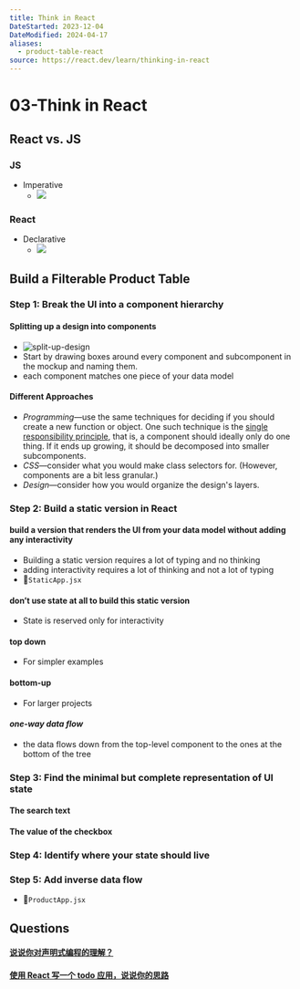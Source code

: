 ```yaml
---
title: Think in React
DateStarted: 2023-12-04
DateModified: 2024-04-17
aliases:
  - product-table-react
source: https://react.dev/learn/thinking-in-react
---
```


# 03-Think in React

## React vs. JS

### JS

- Imperative
  - ![](https://cdn.jsdelivr.net/gh/jenniferwonder/bimg/full-stack/Paste-image-1701516791954image.png)

### React

- Declarative
  - ![](https://cdn.jsdelivr.net/gh/jenniferwonder/bimg/full-stack/Paste-image-1701516813982image.png)

## Build a Filterable Product Table

### Step 1: Break the UI into a component hierarchy

#### Splitting up a design into components

- ![split-up-design](https://react.dev/images/docs/s_thinking-in-react_ui_outline.png)
- Start by drawing boxes around every component and subcomponent in the mockup and naming them.
- each component matches one piece of your data model

#### Different Approaches

- _Programming_—use the same techniques for deciding if you should create a new function or object. One such technique is the [single responsibility principle](https://en.wikipedia.org/wiki/Single_responsibility_principle), that is, a component should ideally only do one thing. If it ends up growing, it should be decomposed into smaller subcomponents.
- _CSS_—consider what you would make class selectors for. (However, components are a bit less granular.)
- _Design_—consider how you would organize the design's layers.

### Step 2: Build a static version in React

#### build a version that renders the UI from your data model without adding any interactivity

- Building a static version requires a lot of typing and no thinking
- adding interactivity requires a lot of thinking and not a lot of typing
- 📌`StaticApp.jsx`

#### don’t use state at all to build this static version

- State is reserved only for interactivity

#### top down

- For simpler examples

#### bottom-up

- For larger projects

#### _one-way data flow_

- the data flows down from the top-level component to the ones at the bottom of the tree

### Step 3: Find the minimal but complete representation of UI state

#### The search text

#### The value of the checkbox

### Step 4: Identify where your state should live

### Step 5: Add inverse data flow

- 📌`ProductApp.jsx`

## Questions

#### [说说你对声明式编程的理解？](https://github.com/haizlin/fe-interview/issues/615)

#### [使用 React 写一个 todo 应用，说说你的思路](https://github.com/haizlin/fe-interview/issues/712)
